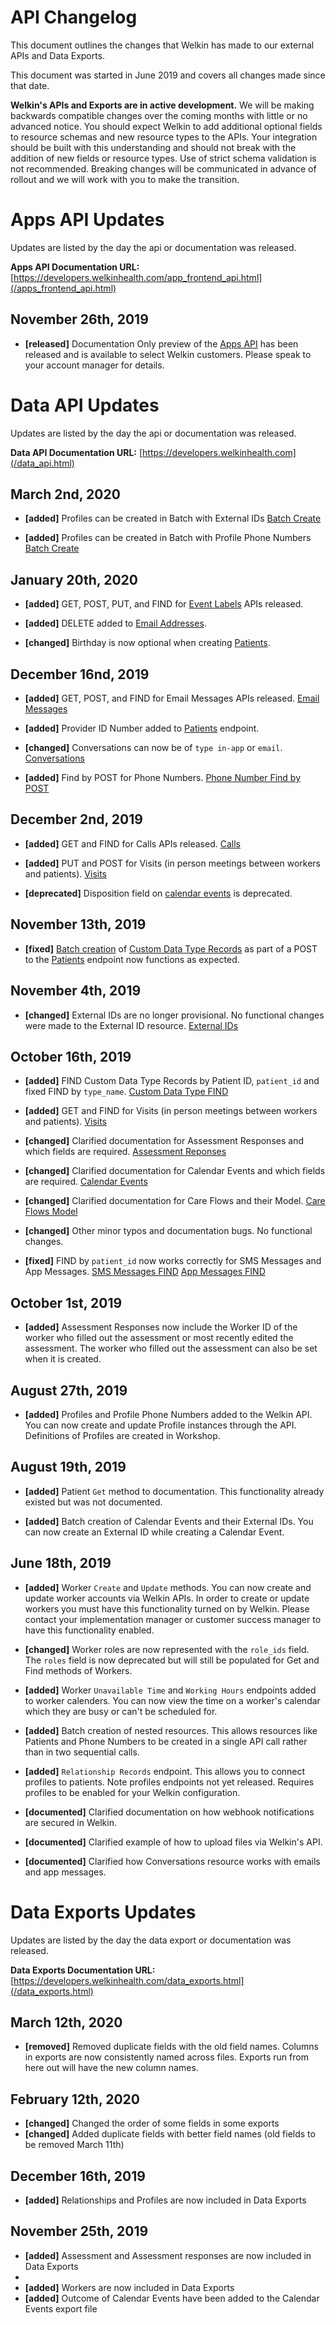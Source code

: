 # API Changelog

This document outlines the changes that Welkin has made to our external APIs and Data Exports.

This document was started in June 2019 and covers all changes made since that date.

**Welkin's APIs and Exports are in active development.** We will be making backwards compatible changes over the coming months with little or no advanced notice. You should expect Welkin to add additional optional fields to resource schemas and new resource types to the APIs. Your integration should be built with this understanding and should not break with the addition of new fields or resource types. Use of strict schema validation is not recommended. Breaking changes will be communicated in advance of rollout and we will work with you to make the transition.

# Apps API Updates
Updates are listed by the day the api or documentation was released.

**Apps API Documentation URL:** [https://developers.welkinhealth.com/app_frontend_api.html](/apps_frontend_api.html)

## November 26th, 2019
* **[released]** Documentation Only preview of the [Apps API](/apps_frontend_api.html) has been released and is available to select Welkin customers. Please speak to your account manager for details.

# Data API Updates
Updates are listed by the day the api or documentation was released.

**Data API Documentation URL:** [https://developers.welkinhealth.com](/data_api.html)

## March 2nd, 2020
* **[added]** Profiles can be created in Batch with External IDs [Batch Create](/data_api.html#batch-creation-of-resources)

* **[added]** Profiles can be created in Batch with Profile Phone Numbers [Batch Create](/data_api.html#batch-creation-of-resources)

## January 20th, 2020
* **[added]** GET, POST, PUT, and FIND for [Event Labels](/data_api.html#event-labels) APIs released.

* **[added]** DELETE added to [Email Addresses](/data_api.html#email-addresses).
* **[changed]** Birthday is now optional when creating [Patients](/data_api.html#patients).

## December 16nd, 2019
* **[added]** GET, POST, and FIND for Email Messages APIs released. [Email Messages](/data_api.html#email-messages)

* **[added]** Provider ID Number added to [Patients](/data_api.html#patients) endpoint.
* **[changed]** Conversations can now be of `type in-app` or `email`. [Conversations](/data_api.html#conversations)
* **[added]** Find by POST for Phone Numbers. [Phone Number Find by POST](/data_api.html#phone-numbers-find-by-post)

## December 2nd, 2019
* **[added]** GET and FIND for Calls APIs released. [Calls](/data_api.html#calls)

* **[added]** PUT and POST for Visits (in person meetings between workers and patients). [Visits](/data_api.html#visits)
* **[deprecated]** Disposition field on [calendar events](/data_api.html#calendar_events) is deprecated.

## November 13th, 2019
* **[fixed]** [Batch creation](/data_api.html#batch-creation-of-resources) of [Custom Data Type Records](/data_api.html#custom-data-type-records) as part of a POST to the [Patients](/data_api.html#patients) endpoint now functions as expected.

## November 4th, 2019
* **[changed]** External IDs are no longer provisional. No functional changes were made to the External ID resource. [External IDs](/data_api.html#external-ids)

## October 16th, 2019
* **[added]** FIND Custom Data Type Records by Patient ID, `patient_id` and fixed FIND by `type_name`. [Custom Data Type FIND](/data_api.html#custom-data-type-records-find)

* **[added]** GET and FIND for Visits (in person meetings between workers and patients). [Visits](/data_api.html#visits)
* **[changed]** Clarified documentation for Assessment Responses and which fields are required. [Assessment Reponses](/data_api.html#assessment-responses)
* **[changed]** Clarified documentation for Calendar Events and which fields are required. [Calendar Events](/data_api.html#calendar-events)
* **[changed]** Clarified documentation for Care Flows and their Model. [Care Flows Model](/data_api.html#care-flows-model-care_flow)
* **[changed]** Other minor typos and documentation bugs. No functional changes.
* **[fixed]** FIND by `patient_id` now works correctly for SMS Messages and App Messages. [SMS Messages FIND](/data_api.html#sms-messages-find) [App Messages FIND](/data_api.html#app-messages-find)

## October 1st, 2019
* **[added]** Assessment Responses now include the Worker ID of the worker who filled out the assessment or most recently edited the assessment. The worker who filled out the assessment can also be set when it is created.

## August 27th, 2019
* **[added]** Profiles and Profile Phone Numbers added to the Welkin API. You can now create and update Profile instances through the API. Definitions of Profiles are created in Workshop.

## August 19th, 2019
* **[added]** Patient `Get` method to documentation. This functionality already existed but was not documented.

* **[added]** Batch creation of Calendar Events and their External IDs. You can now create an External ID while creating a Calendar Event.

## June 18th, 2019
* **[added]** Worker `Create` and `Update` methods. You can now create and update worker accounts via Welkin APIs. In order to create or update workers you must have this functionality turned on by Welkin. Please contact your implementation manager or customer success manager to have this functionality enabled.

* **[changed]** Worker roles are now represented with the `role_ids` field. The `roles` field is now deprecated but will still be populated for Get and Find methods of Workers.
* **[added]** Worker `Unavailable Time` and `Working Hours` endpoints added to worker calenders. You can now view the time on a worker's calendar which they are busy or can't be scheduled for.
* **[added]** Batch creation of nested resources. This allows resources like Patients and Phone Numbers to be created in a single API call rather than in two sequential calls.
* **[added]** `Relationship Records` endpoint. This allows you to connect profiles to patients. Note profiles endpoints not yet released. Requires profiles to be enabled for your Welkin configuration.
* **[documented]** Clarified documentation on how webhook notifications are secured in Welkin.
* **[documented]** Clarified example of how to upload files via Welkin's API.
* **[documented]** Clarified how Conversations resource works with emails and app messages.


# Data Exports Updates
Updates are listed by the day the data export or documentation was released.

**Data Exports Documentation URL:** [https://developers.welkinhealth.com/data_exports.html](/data_exports.html)

## March 12th, 2020
* **[removed]** Removed duplicate fields with the old field names. Columns in exports are now consistently named across files. Exports run from here out will have the new column names.

## February 12th, 2020
* **[changed]** Changed the order of some fields in some exports
* **[changed]** Added duplicate fields with better field names (old fields to be removed March 11th)

## December 16th, 2019
* **[added]** Relationships and Profiles are now included in Data Exports

## November 25th, 2019
* **[added]** Assessment and Assessment responses are now included in Data Exports
*
* **[added]** Workers are now included in Data Exports
* **[added]** Outcome of Calendar Events have been added to the Calendar Events export file
